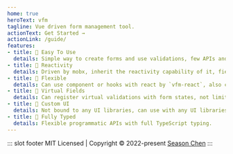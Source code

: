```yaml
---
home: true
heroText: vfm
tagline: Vue driven form management tool.
actionText: Get Started →
actionLink: /guide/
features:
- title: 🍦 Easy To Use
  details: Simple way to create forms and use validations, few APIs and less configurations.
- title: 🍡 Reactivity
  details: Driven by mobx, inherit the reactivity capability of it, field level update.
- title: 🍲 Flexible
  details: Can use component or hooks with react by `vfm-react`, also can be used with mobx stand-alone.
- title: 🍰 Virtual Fields
  details: Can register virtual validations with form states, not limited to the real fields that have value.
- title: 🍚 Custom UI
  details: Not bound to any UI libraries, can use with any UI libraries.
- title: 🍭 Fully Typed 
  details: Flexible programmatic APIs with full TypeScript typing.
---
```


::: slot footer
MIT Licensed | Copyright © 2022-present [Season Chen](https://github.com/ccqgithub)
:::
